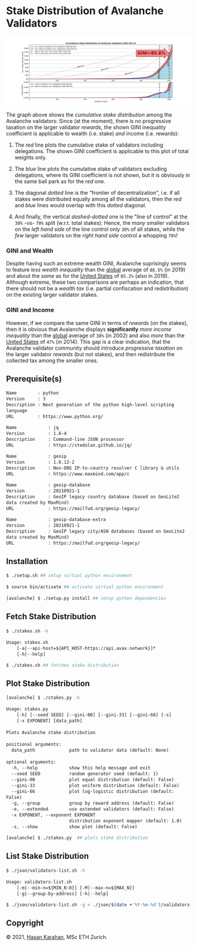 # Stake Distribution of Avalanche Validators

![](./image/2021-09-17.svg)

The graph above shows the *cumulative stake distribution* among the Avalanche validators: Since (at the moment), there is no progressive taxation on the larger validator *rewards*, the shown GINI inequality coefficient is applicable to wealth (i.e. stake) *and* income (i.e. rewards):

1. The *red* line plots the cumulative stake of validators including delegations. The shown GINI coefficient is applicable to this plot of total weights only.

2. The *blue* line plots the cumulative stake of validators excluding delegations, where its GINI coefficient is not shown, but it is obviously in the same ball park as for the *red* one.

3. The diagonal *dotted* line is the "frontier of decentralization", i.e. if all stakes were distributed equally among all the validators, then the *red* and *blue* lines would overlap with this *dotted* diagonal.

4. And finally, the vertical *dashed-dotted* one is the "line of control" at the `30%` -vs- `70%` split (w.r.t. total stakes): Hence, the *many* smaller validators on the *left hand side* of the line control only `30%` of all stakes, while the *few* larger validators on the *right hand side* control a whopping `70%`!


### GINI and Wealth

Despite having such an extreme wealth GINI, Avalanche suprisingly seems to feature *less wealth inequality* than the [global][gini-wealth] average of `88.5%` (in 2019) and about the *same* as for the [United States][gini-wealth] of `85.2%` (also in 2019). Although extreme, these two comparisons are perhaps an indication, that there should not be a *wealth tax* (i.e. partial confiscation and redistribution) on the existing larger validator stakes.

[gini-wealth]: https://en.wikipedia.org/wiki/List_of_countries_by_wealth_inequality

### GINI and Income

However, if we compare the same GINI in terms of *rewards* (on the stakes), then it is obvious that Avalanche displays __significantly__ *more income inequality* than the [global][gini-income] average of `38%` (in 2002) and also *more* than the [United States][gini-income] of `47%` (in 2014). This gap is a clear indication, that the Avalanche validator community should introduce *progressive taxation* on the larger validator *rewards* (but not stakes), and then redistribute the collected tax among the smaller ones.

[gini-income]: https://en.wikipedia.org/wiki/List_of_countries_by_income_equality


## Prerequisite(s)

```
Name        : python
Version     : 3
Description : Next generation of the python high-level scripting language
URL         : https://www.python.org/
```

```
Name            : jq
Version         : 1.6-4
Description     : Command-line JSON processor
URL             : https://stedolan.github.io/jq/
```

```
Name            : geoip
Version         : 1.6.12-2
Description     : Non-DNS IP-to-country resolver C library & utils
URL             : https://www.maxmind.com/app/c
```

```
Name            : geoip-database
Version         : 20210921-1
Description     : GeoIP legacy country database (based on GeoLite2 data created by MaxMind)
URL             : https://mailfud.org/geoip-legacy/
```

```
Name            : geoip-database-extra
Version         : 20210921-1
Description     : GeoIP legacy city/ASN databases (based on GeoLite2 data created by MaxMind)
URL             : https://mailfud.org/geoip-legacy/
```

## Installation

```sh
$ ./setup.sh ## setup virtual python environment
```

```sh
$ source bin/activate ## activate virtual python environment
```

```sh
[avalanche] $ ./setup.py install ## setup python dependencies
```

## Fetch Stake Distribution

```sh
$ ./stakes.sh -h
```
```
Usage: stakes.sh
    [-a|--api-host=${API_HOST-https://api.avax.network}]*
    [-h|--help]
```

```sh
$ ./stakes.sh ## fetches stake distribution
```

## Plot Stake Distribution

```sh
[avalanche] $ ./stakes.py -h
```
```
Usage: stakes.py
    [-h] [--seed SEED] [--gini-00] [--gini-33] [--gini-66] [-s]
    [-x EXPONENT] [data_path]

Plots Avalanche stake distribution

positional arguments:
  data_path             path to validator data (default: None)

optional arguments:
  -h, --help            show this help message and exit
  --seed SEED           random generator seed (default: 1)
  --gini-00             plot equal distribution (default: False)
  --gini-33             plot uniform distribution (default: False)
  --gini-66             plot log-logistic distribution (default: False)
  -g, --group           group by reward address (default: False)
  -e, --extended        use extended validators (default: False)
  -x EXPONENT, --exponent EXPONENT
                        distribution exponent mapper (default: 1.0)
  -s, --show            show plot (default: False)
```

```sh
[avalanche] $ ./stakes.py  ## plots stake distribution
```

## List Stake Distribution

```sh
$ ./json/validators-list.sh -h
```
```
Usage: validators-list.sh
    [-m|--min-n=${MIN_N-0}] [-M|--max-n=${MAX_N}]
    [-g|--group-by-address] [-h|--help]
```

```sh
$ ./json/validators-list.sh -g < ./json/$(date +'%Y-%m-%d')/validators-ext.json
```

## Copyright

 © 2021, [Hasan Karahan](mailto:avalanche@blackhan.com), MSc ETH Zurich.
